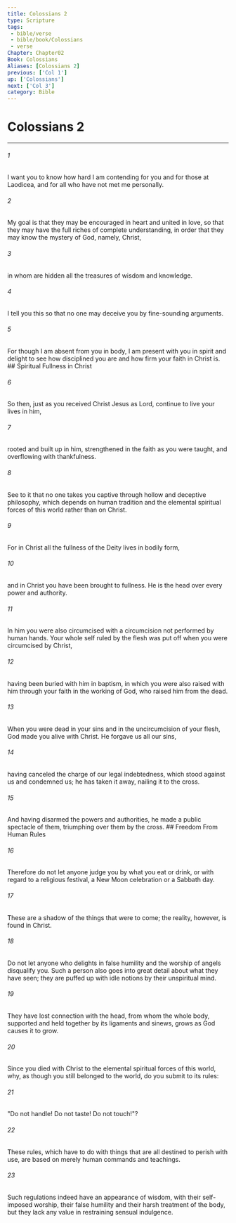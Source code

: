 ```yaml
---
title: Colossians 2
type: Scripture
tags:
 - bible/verse
 - bible/book/Colossians
 - verse
Chapter: Chapter02
Book: Colossians
Aliases: [Colossians 2]
previous: ['Col 1']
up: ['Colossians']
next: ['Col 3']
category: Bible
---
```

# Colossians 2

***


###### 1 
I want you to know how hard I am contending for you and for those at Laodicea, and for all who have not met me personally. 

###### 2 
My goal is that they may be encouraged in heart and united in love, so that they may have the full riches of complete understanding, in order that they may know the mystery of God, namely, Christ, 

###### 3 
in whom are hidden all the treasures of wisdom and knowledge. 

###### 4 
I tell you this so that no one may deceive you by fine-sounding arguments. 

###### 5 
For though I am absent from you in body, I am present with you in spirit and delight to see how disciplined you are and how firm your faith in Christ is. ## Spiritual Fullness in Christ 

###### 6 
So then, just as you received Christ Jesus as Lord, continue to live your lives in him, 

###### 7 
rooted and built up in him, strengthened in the faith as you were taught, and overflowing with thankfulness. 

###### 8 
See to it that no one takes you captive through hollow and deceptive philosophy, which depends on human tradition and the elemental spiritual forces of this world rather than on Christ. 

###### 9 
For in Christ all the fullness of the Deity lives in bodily form, 

###### 10 
and in Christ you have been brought to fullness. He is the head over every power and authority. 

###### 11 
In him you were also circumcised with a circumcision not performed by human hands. Your whole self ruled by the flesh was put off when you were circumcised by Christ, 

###### 12 
having been buried with him in baptism, in which you were also raised with him through your faith in the working of God, who raised him from the dead. 

###### 13 
When you were dead in your sins and in the uncircumcision of your flesh, God made you alive with Christ. He forgave us all our sins, 

###### 14 
having canceled the charge of our legal indebtedness, which stood against us and condemned us; he has taken it away, nailing it to the cross. 

###### 15 
And having disarmed the powers and authorities, he made a public spectacle of them, triumphing over them by the cross. ## Freedom From Human Rules 

###### 16 
Therefore do not let anyone judge you by what you eat or drink, or with regard to a religious festival, a New Moon celebration or a Sabbath day. 

###### 17 
These are a shadow of the things that were to come; the reality, however, is found in Christ. 

###### 18 
Do not let anyone who delights in false humility and the worship of angels disqualify you. Such a person also goes into great detail about what they have seen; they are puffed up with idle notions by their unspiritual mind. 

###### 19 
They have lost connection with the head, from whom the whole body, supported and held together by its ligaments and sinews, grows as God causes it to grow. 

###### 20 
Since you died with Christ to the elemental spiritual forces of this world, why, as though you still belonged to the world, do you submit to its rules: 

###### 21 
"Do not handle! Do not taste! Do not touch!"? 

###### 22 
These rules, which have to do with things that are all destined to perish with use, are based on merely human commands and teachings. 

###### 23 
Such regulations indeed have an appearance of wisdom, with their self-imposed worship, their false humility and their harsh treatment of the body, but they lack any value in restraining sensual indulgence. 
